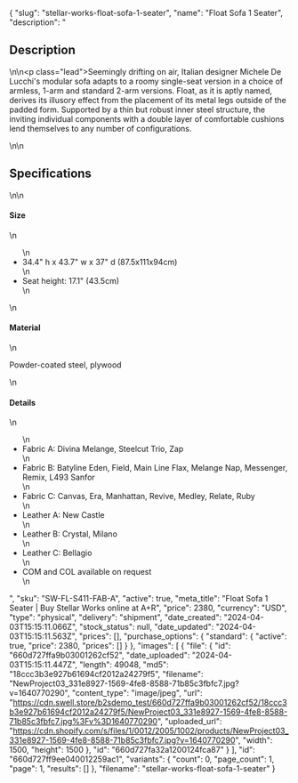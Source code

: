 {
  "slug": "stellar-works-float-sofa-1-seater",
  "name": "Float Sofa 1 Seater",
  "description": "<h2>Description</h2>\n<!-- split -->\n<p class=\"lead\">Seemingly drifting on air, Italian designer Michele De Lucchi's modular sofa adapts to a roomy single-seat version in a choice of armless, 1-arm and standard 2-arm versions. Float, as it is aptly named, derives its illusory effect from the placement of its metal legs outside of the padded form. Supported by a thin but robust inner steel structure, the inviting individual components with a double layer of comfortable cushions lend themselves to any number of configurations.</p>\n<!-- split -->\n<h2>Specifications</h2>\n<!-- split -->\n<h4>Size</h4>\n<ul>\n<li>34.4\" h x 43.7\" w x 37\" d (87.5x111x94cm)</li>\n<li>Seat height: 17.1\" (43.5cm)</li>\n</ul>\n<h4>Material</h4>\n<p>Powder-coated steel, plywood</p>\n<h4>Details</h4>\n<ul>\n<li>Fabric A: Divina Melange, Steelcut Trio, Zap</li>\n<li>Fabric B: Batyline Eden, Field, Main Line Flax, Melange Nap, Messenger, Remix, L493 Sanfor</li>\n<li>Fabric C: Canvas, Era, Manhattan, Revive, Medley, Relate, Ruby</li>\n<li>Leather A: New Castle</li>\n<li>Leather B: Crystal, Milano</li>\n<li>Leather C: Bellagio</li>\n<li>COM and COL available on request</li>\n</ul>",
  "sku": "SW-FL-S411-FAB-A",
  "active": true,
  "meta_title": "Float Sofa 1 Seater | Buy Stellar Works online at A+R",
  "price": 2380,
  "currency": "USD",
  "type": "physical",
  "delivery": "shipment",
  "date_created": "2024-04-03T15:15:11.066Z",
  "stock_status": null,
  "date_updated": "2024-04-03T15:15:11.563Z",
  "prices": [],
  "purchase_options": {
    "standard": {
      "active": true,
      "price": 2380,
      "prices": []
    }
  },
  "images": [
    {
      "file": {
        "id": "660d727ffa9b03001262cf52",
        "date_uploaded": "2024-04-03T15:15:11.447Z",
        "length": 49048,
        "md5": "18ccc3b3e927b61694cf2012a24279f5",
        "filename": "NewProject03_331e8927-1569-4fe8-8588-71b85c3fbfc7.jpg?v=1640770290",
        "content_type": "image/jpeg",
        "url": "https://cdn.swell.store/b2sdemo_test/660d727ffa9b03001262cf52/18ccc3b3e927b61694cf2012a24279f5/NewProject03_331e8927-1569-4fe8-8588-71b85c3fbfc7.jpg%3Fv%3D1640770290",
        "uploaded_url": "https://cdn.shopify.com/s/files/1/0012/2005/1002/products/NewProject03_331e8927-1569-4fe8-8588-71b85c3fbfc7.jpg?v=1640770290",
        "width": 1500,
        "height": 1500
      },
      "id": "660d727fa32a1200124fca87"
    }
  ],
  "id": "660d727ff9ee040012259ac1",
  "variants": {
    "count": 0,
    "page_count": 1,
    "page": 1,
    "results": []
  },
  "filename": "stellar-works-float-sofa-1-seater"
}